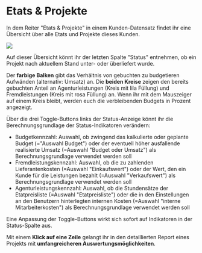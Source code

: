 # Etats & Projekte

In dem Reiter "Etats & Projekte" in einem Kunden-Datensatz findet ihr eine Übersicht über alle Etats und Projekte dieses Kunden.&#x20;

![](../../.gitbook/assets/bildschirmfoto-2020-01-13-um-10.05.39.png)

Auf dieser Übersicht könnt ihr der letzten Spalte "Status" entnehmen, ob ein Projekt nach aktuellem Stand unter- oder überliefert wurde.&#x20;

Der **farbige Balken** gibt das Verhältnis von gebuchten zu budgetieren Aufwänden (alternativ: Umsatz) an. Die **beiden Kreise** zeigen den bereits gebuchten Anteil an Agenturleistungen (Kreis mit lila Füllung) und Fremdleistungen (Kreis mit rosa Füllung) an. Wenn ihr mit dem Mauszeiger auf einem Kreis bleibt, werden euch die verbleibenden Budgets in Prozent angezeigt.

Über die drei Toggle-Buttons links der Status-Anzeige könnt ihr die Berechnungsgrundlage der Status-Indikatoren verändern:

* Budgetkennzahl: Auswahl, ob zwingend das kalkulierte oder geplante Budget (="Auswahl Budget") oder der eventuell höher ausfallende realisierte Umsatz (=Auswahl "Budget oder Umsatz") als Berechnungsgrundlage verwendet werden soll
* Fremdleistungskennzahl: Auswahl, ob die zu zahlenden Lieferantenkosten (=Auswahl "Einkaufswert") oder der Wert, den ein Kunde für die Leistungen bezahlt (=Auswahl "Verkaufswert") als Berechnungsgrundlage verwendet werden soll
* Agenturleistungskennzahl: Auswahl, ob die Stundensätze der Etatpreisliste (=Auswahl "Etatpreisliste") oder die in den Einstellungen an den Benutzern hinterlegten internen Kosten (=Auswahl "interne Mitarbeiterkosten") als Berechnungsgrundlage verwendet werden soll

Eine Anpassung der Toggle-Buttons wirkt sich sofort auf Indikatoren in der Status-Spalte aus.

Mit einem **Klick auf eine Zeile** gelangt ihr in den detaillierten Report eines Projekts mit **umfangreicheren Auswertungsmöglichkeiten**.&#x20;
